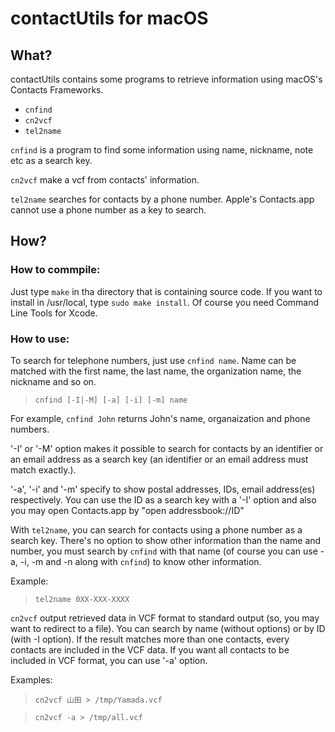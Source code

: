 # contactUtils for macOS   

## What?

contactUtils contains some programs to retrieve information using macOS's Contacts Frameworks.

- `cnfind`
- `cn2vcf`
- `tel2name`

`cnfind` is a program to find some information using name, nickname, note etc as a search key.

`cn2vcf` make a vcf from contacts' information.

`tel2name` searches for contacts by a phone number.  Apple's Contacts.app cannot use a phone number as a key to search.

## How?

### How to commpile:

Just type `make` in tha directory that is containing source code.  If you want to install in /usr/local, type `sudo make install`.  Of course you need Command Line Tools for Xcode.

### How to use:

To search for telephone numbers, just use `cnfind name`.  Name can be matched with the first name, the last name, the organization name, the nickname and so on.

>`cnfind [-I|-M] [-a] [-i] [-m] name`

For example, `cnfind John` returns John's name, organaization and phone numbers.

'-I' or '-M' option makes it possible to search for contacts by an identifier or an email address as a search key (an identifier or an email address must match exactly.).

'-a', '-i' and '-m'  specify to show postal addresses, IDs, email address(es)  respectively.  You can use the ID as a search key with a '-I' option and also you may open Contacts.app by "open addressbook://ID"

With `tel2name`, you can search for contacts using a phone number as a search key.  There's no option to show other information than the name and number, you must search by `cnfind` with that name (of course you can use -a, -i, -m and -n along with `cnfind`) to know other information.

Example:
> `tel2name 0XX-XXX-XXXX`

`cn2vcf` output retrieved data in VCF format to standard output (so, you may want to redirect to a file).  You can search by name (without options) or by ID (with -I option).  If the result matches more than one contacts, every contacts are included in the VCF data.  If you want all contacts to be included in VCF format, you can use '-a' option.  

Examples:

> `cn2vcf 山田 > /tmp/Yamada.vcf`

> `cn2vcf -a > /tmp/all.vcf`

